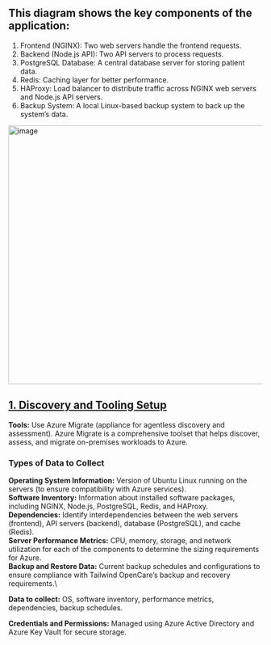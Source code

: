## This diagram shows the key components of the application:
1. Frontend (NGINX): Two web servers handle the frontend requests.
2. Backend (Node.js API): Two API servers to process requests.
3. PostgreSQL Database: A central database server for storing patient data.
4. Redis: Caching layer for better performance.
5. HAProxy: Load balancer to distribute traffic across NGINX web servers and Node.js API servers.
6. Backup System: A local Linux-based backup system to back up the system’s data.

<img width="512" alt="image" src="https://github.com/user-attachments/assets/ddd9056d-1314-4719-a7f8-f71dd1ad8f31" />

## <ins>1. Discovery and Tooling Setup</ins>

**Tools:**  Use Azure Migrate (appliance for agentless discovery and assessment).
Azure Migrate is a comprehensive toolset that helps discover, assess, and migrate on-premises workloads to Azure.

### Types of Data to Collect
**Operating System Information:** Version of Ubuntu Linux running on the servers (to ensure compatibility with Azure services).\
**Software Inventory:** Information about installed software packages, including NGINX, Node.js, PostgreSQL, Redis, and HAProxy.\
**Dependencies:** Identify interdependencies between the web servers (frontend), API servers (backend), database (PostgreSQL), and cache (Redis).\
**Server Performance Metrics:** CPU, memory, storage, and network utilization for each of the components to determine the sizing requirements for Azure.\
**Backup and Restore Data:** Current backup schedules and configurations to ensure compliance with Tailwind OpenCare’s backup and recovery requirements.\


**Data to collect:**  OS, software inventory, performance metrics, dependencies, backup schedules.

**Credentials and Permissions:**  Managed using Azure Active Directory and Azure Key Vault for secure storage.

